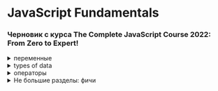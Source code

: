 <!-- 
<details> <summary>  HTML </summary>  </details> 
-->

# JavaScript Fundamentals 
###  Черновик с курса The Complete JavaScript Course 2022: From Zero to Expert! 

<details> <summary>  переменные </summary> 

  Обьявление переменной. Есть несколько операторов для этого: 
  
  `let` -  создание переменной с возможностью изменить в будщем. <strong>Can be mutated. </strong>
  
  `const` - создание переменной без возможности давать новое значение. <strong>Immutable variable.</strong>
  
  `var` - полностью как let
  
  <strong>Как их использовать?</strong> Для чистоты кода: обычно const, и let только когда уверены, что её нужно будет менять. Например: год рождения - конст, возраст - лет. Одно - не меняется, второе - да.
  
`let & const` - с обновления ES6, so they are modern JavaScript. const нельзя давать undefined. `var`- старый вариант обьявление переменных, лучше его избегать.
  
 Пример обьявления переменной
  
    let fistname='Jonas';

  
</details> 

<details> <summary>  types of data </summary> 
  
Есть два вида значений - обьекты и примитивные, все остальные.
  
Примитивные:
  
<strong>`Number`</strong> -Число с плавающей точкой. 23 = 23.0 в js.

<strong>`String`</strong> - просто текст.

<strong>`Boolean`</strong> - логический вид, принимает True/False

`Undefined` - Обьявленная переменная без значения, но позже может получить его.

`Null` - Обьявленная переменная но без значения, и дать значение ей его нельзя.

`Symbo` (ES2015)- Переменная с значением, что нельзя изменить. Подробности будут в конце курса.

`BigInt` (ES2020) - Может хранить огромные целые числа.

<strong>JavaScript has dynamic typing: </strong>В JS в первых трёх типах нет необходимости обозначать тип данных в переменной, как в других языках. Он определяется сам. <strong>И тип данных хранит Само Значение, а не переменная. То есть бокс хранит значениe, что имеет тип данных</strong> Это значит, что можно без проблем менять тип данных в переменной.

</details> 

<details> <summary>  операторы </summary> 
  
So an <strong>operator</strong> basically allows us to transform values or combine multiple values and really do all kinds of work with values. Есть много видов операторов, по порядку:
<details> <summary>  mathematical or arihmetic operators </summary> 
  
`+` `-` `/` `*` - очевидные операторы. `console.log(ageJonas * 2, ageJonas / 10);`

`**` - возвести в степень. `2 ** 3;` = 8

`+=` `-=` `*=` `/=`- операция к текущему значению. Пример: `x *= 10;` равно `x = x * 10;`
  
 `++` `--` - Прибавляет/отнимает к текущему значению 1. Example: `x++;` равно `x=x+1;`
  
 Операторы сравнения

`>` `<` `>=` `<=` - сравнивают значения, и возвращают результат в типе boolean. Example: `console.log(200>100)` return: `true`.

  </details> 
  
  У разных операторов есть разный приоритет. Это обьясняет, почему в сравхениях двух примеров перед сравнением он считает эти примеры - у операторов сравнения низкий приоритет. Их список можно глянуть на mdn. Так же у разных операторов разный порядок начала считывания - с левой стороны примера или правой. Мб пригодится в дебагинге.
  
  Другие операторы:

`typeof` - выдаёт тип данных переменной или текста после оператора. ! багует при попытке определить тип значения null.
  
</details> 

<details> <summary>  Не большие разделы: фичи </summary> 
  
<details> <summary>  Template literals </summary> 
  С ES6 новый путь вывода strings вместе с переменными. Как было раньше: 
  
  
    const jonas =
    "i'm " + firstName + ", a " + (now - birthYear) + " years old " + job + "!";

  А вот новый путь

    const jonasNew = `I'm ${firstName}, a ${now - birthYear} years old ${job}!`;
  
  То есть для вставки переменных и кода не нужно использовать операторы. Ахуенно! Так же для пепреноса на другую строку достаточно перенести на другую строку в коде, операторы не нужны
  
 I'm Jonas, a 46 years old teacher!
  
  </details> 
  
<details> <summary>  IF ELSE </summary> 
  
  Состоит из блоков кода.  И любая переменная, которую мы объявляем внутри одного из этих блоков не будет доступа снаружи блока.
  
    if (оцентиаветься) {
    Если положительное - этот код испольняется
    } else {
    если falce в оценке - этот
    }
  
  </details> 
  </details> 

